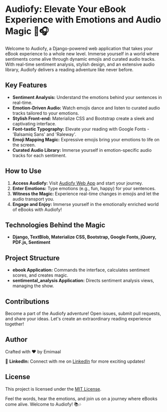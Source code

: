 # Audiofy: Elevate Your eBook Experience with Emotions and Audio Magic 🚀🎧

Welcome to Audiofy, a Django-powered web application that takes your eBook experience to a whole new level. Immerse yourself in a world where sentiments come alive through dynamic emojis and curated audio tracks. With real-time sentiment analysis, stylish design, and an extensive audio library, Audiofy delivers a reading adventure like never before.

## Key Features

- **Sentiment Analysis:** Understand the emotions behind your sentences in real-time.
- **Emotion-Driven Audio:** Watch emojis dance and listen to curated audio tracks tailored to your emotions.
- **Stylish Front-end:** Materialize CSS and Bootstrap create a sleek and captivating interface.
- **Font-tastic Typography:** Elevate your reading with Google Fonts - 'Balsamiq Sans' and 'Raleway'.
- **Emoji Mapping Magic:** Expressive emojis bring your emotions to life on the screen.
- **Curated Audio Library:** Immerse yourself in emotion-specific audio tracks for each sentiment.

## How to Use

1. **Access Audiofy:** Visit [Audiofy Web App](#) and start your journey.
2. **Enter Emotions:** Type emotions (e.g., fun, happy) for your sentences.
3. **Witness the Magic:** Experience real-time changes in emojis and let the audio transport you.
4. **Engage and Enjoy:** Immerse yourself in the emotionally enriched world of eBooks with Audiofy!

## Technologies Behind the Magic

- **Django, TextBlob, Materialize CSS, Bootstrap, Google Fonts, jQuery, PDF.js, Sentiment**

## Project Structure

- **ebook Application:** Commands the interface, calculates sentiment scores, and creates magic.
- **sentimental_analysis Application:** Directs sentiment analysis views, managing the show.

## Contributions

Become a part of the Audiofy adventure! Open issues, submit pull requests, and share your ideas. Let's create an extraordinary reading experience together!

## Author

Crafted with ❤️ by Emimaal

🔗 **LinkedIn:**
Connect with me on [LinkedIn](https://www.linkedin.com/in/emimaal-s-02952127a) for more exciting updates!

## License

This project is licensed under the [MIT License](LICENSE).

Feel the words, hear the emotions, and join us on a journey where eBooks come alive. Welcome to Audiofy! 📚🎶
